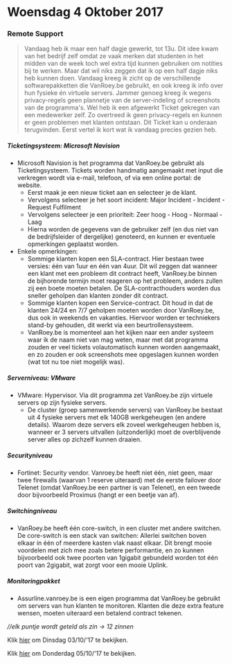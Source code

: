 # Woensdag 4 Oktober 2017
### Remote Support
> Vandaag heb ik maar een half dagje gewerkt, tot 13u. Dit idee kwam van het bedrijf zelf omdat ze vaak merken dat studenten in het midden van de week toch wel extra tijd kunnen gebruiken om notities bij te werken. Maar dat wil niks zeggen dat ik op een half dagje niks heb kunnen doen. Vandaag kreeg ik zicht op de verschillende softwarepakketten die VanRoey.be gebruikt, en ook kreeg ik info over hun fysieke én virtuele servers. Jammer genoeg kreeg ik wegens privacy-regels geen plannetje van de server-indeling of screenshots van de programma's. Wel heb ik een afgewerkt Ticket gekregen van een medewerker zelf. Zo overtreed ik geen privacy-regels en kunnen er geen problemen met klanten ontstaan. Dit Ticket kan u onderaan terugvinden. Eerst vertel ik kort wat ik vandaag precies gezien heb.
##### Ticketingsysteem: Microsoft Navision
- Microsoft Navision is het programma dat VanRoey.be gebruikt als Ticketingsysteem. Tickets worden handmatig aangemaakt met input die verkregen wordt via e-mail, telefoon, of via een online portal: de website.
  - Eerst maak je een nieuw ticket aan en selecteer je de klant.
  - Vervolgens selecteer je het soort incident: Major Incident - Incident - Request Fulfilment
  - Vervolgens selecteer je een prioriteit: Zeer hoog - Hoog - Normaal - Laag
  - Hierna worden de gegevens van de gebruiker zelf (en dus niet van de bedrijfsleider of dergelijke) genoteerd, en kunnen er eventuele opmerkingen geplaatst worden.
- Enkele opmerkingen:
  - Sommige klanten kopen een SLA-contract. Hier bestaan twee versies: één van 1uur en één van 4uur. Dit wil zeggen dat wanneer een klant met een probleem dit contract heeft, VanRoey.be binnen de bijhorende termijn moet reageren op het probleem, anders zullen zij een boete moeten betalen. De SLA-contracthouders worden dus sneller geholpen dan klanten zonder dit contract.
  - Sommige klanten kopen een Service-contract. Dit houd in dat de klanten 24/24 en 7/7 geholpen moeten worden door VanRoey.be, dus ook in weekends en vakanties. Hiervoor worden er techniekers stand-by gehouden, dit werkt via een beurtrollensysteem.
  - VanRoey.be is momenteel aan het kijken naar een ander systeem waar ik de naam niet van mag weten, maar met dat programma zouden er veel tickets volautomatisch kunnen worden aangemaakt, en zo zouden er ook screenshots mee opgeslagen kunnen worden (wat tot nu toe niet mogelijk was).
##### Serverniveau: VMware
- VMware: Hypervisor. Via dit programma zet VanRoey.be zijn virtuele servers op zijn fysieke servers.
  - De cluster (groep samenwerkende servers) van VanRoey.be bestaat uit 4 fysieke servers met elk 140GB werkgeheugen (en andere details). Waarom deze servers elk zoveel werkgeheugen hebben is, wanneer er 3 servers uitvallen (uitzonderlijk) moet de overblijvende server alles op zichzelf kunnen draaien.
 ##### Securityniveau
- Fortinet: Security vendor. Vanroey.be heeft niet één, niet geen, maar twee firewalls (waarvan 1 reserve uiteraard) met de eerste failover door Telenet (omdat VanRoey.be een partner is van Telenet), en een tweede door bijvoorbeeld Proximus (hangt er een beetje van af).
##### Switchingniveau
- VanRoey.be heeft één core-switch, in een cluster met andere switchen. De core-switch is een stack van switchen: Allerlei switchen boven elkaar in één of meerdere kasten vlak naast elkaar. Dit brengt mooie voordelen met zich mee zoals betere performantie, en zo kunnen bijvoorbeeld ook twee poorten van 1gigabit gebundeld worden tot één poort van 2gigabit, wat zorgt voor een mooie Uplink.
##### Monitoringpakket
- Assurline.vanroey.be is een eigen programma dat VanRoey.be gebruikt om servers van hun klanten te monitoren. Klanten die deze extra feature wensen, moeten uiteraard een betalend contract tekenen. 

*//elk puntje wordt geteld als zin -> 12 zinnen*

Klik [hier](https://github.com/MathiasV-immalle/StageVerslag/blob/master/Dinsdag.md) om Dinsdag 03/10/'17 te bekijken.

Klik [hier](https://github.com/MathiasV-immalle/StageVerslag/blob/master/Donderdag.md) om Donderdag 05/10/'17 te bekijken.
